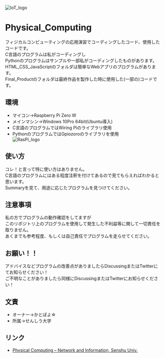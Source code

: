 ![IoT_logo](https://github.com/shinexkazuma/Physical_Computing/blob/images/IoT_image.jpg)

# Physical_Computing

フィジカルコンピューティングの応用演習でコーディングしたコード、使用したコードです。
<br>
C言語のプログラムは私がコーディングし
<br>
Pythonのプログラムはサンプルや一部私がコーディングしたものがあります。
<br>
HTML_CSS_JavaScriptのフォルダは簡単なWebアプリのプログラムがあります。
<br>
Final_Productのフォルダは最終作品を製作した時に使用した(一部の)コードです。


## 環境

* マイコン→Raspberry Pi Zero W
* メインマシン→Windows 10Pro 64bit(Ubuntu導入)
* C言語のプログラムではWiring Piのライブラリ使用
* PythonのプログラムではGpiozoroのライブラリを使用
<br>![RasPi_logo](https://github.com/shinexkazuma/Physical_Computing/blob/images/Powered-by-Raspberry-Pi-Logo.png)


## 使い方

コレ！と言って特に使い方はありません。
<br>
C言語のプログラムにはある程度注釈を付けてあるので見てもらえればわかると思います。
<br>
Summaryを見て、用途に応じたプログラムを見つけてください。


## 注意事項

私の方でプログラムの動作確認をしてますが
<br>
このリポジトリ上のプログラムを使用して発生した不利益等に関して一切責任を取りません。
<br>
あくまでも参考程度、もしくは自己責任でプログラムを走らせてください。


## お願い！！

アドバイスなどプログラムの改善点がありましたらDiscussingまたはTwitterにてお知らせください！
<br>
ご不明なことがありましたら同様にDiscussingまたはTwitterにお知らせください！


## 文責

* オーナー→かとぽよ☆
* 所属→せんしう大学


## リンク

* [Physical Computing – Network and Information, Senshu Univ.](https://www.ne.senshu-u.ac.jp/~iida/pc/)
